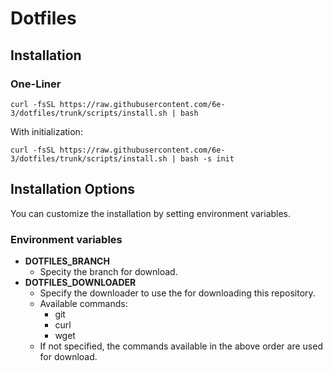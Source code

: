 # Dotfiles

## Installation

### One-Liner

``` shell
curl -fsSL https://raw.githubusercontent.com/6e-3/dotfiles/trunk/scripts/install.sh | bash
```

With initialization:

``` shell
curl -fsSL https://raw.githubusercontent.com/6e-3/dotfiles/trunk/scripts/install.sh | bash -s init
```

## Installation Options

You can customize the installation by setting environment variables.

### Environment variables

- **DOTFILES_BRANCH**
  - Specity the branch for download.
- **DOTFILES_DOWNLOADER**
  - Specify the downloader to use the for downloading this repository.
  - Available commands:
    - git
    - curl
    - wget
  - If not specified, the commands available in the above order are used for download.

